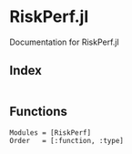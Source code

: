 # RiskPerf.jl

Documentation for RiskPerf.jl

## Index

```@index
```

## Functions

```@autodocs
Modules = [RiskPerf]
Order   = [:function, :type]
```